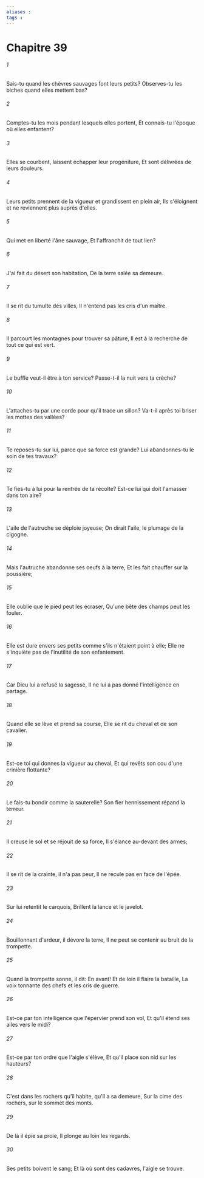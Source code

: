 ```yaml
---
aliases : 
tags : 
---
```


# Chapitre 39

###### 1
Sais-tu quand les chèvres sauvages font leurs petits? Observes-tu les biches quand elles mettent bas?
###### 2
Comptes-tu les mois pendant lesquels elles portent, Et connais-tu l'époque où elles enfantent?
###### 3
Elles se courbent, laissent échapper leur progéniture, Et sont délivrées de leurs douleurs.
###### 4
Leurs petits prennent de la vigueur et grandissent en plein air, Ils s'éloignent et ne reviennent plus auprès d'elles.
###### 5
Qui met en liberté l'âne sauvage, Et l'affranchit de tout lien?
###### 6
J'ai fait du désert son habitation, De la terre salée sa demeure.
###### 7
Il se rit du tumulte des villes, Il n'entend pas les cris d'un maître.
###### 8
Il parcourt les montagnes pour trouver sa pâture, Il est à la recherche de tout ce qui est vert.
###### 9
Le buffle veut-il être à ton service? Passe-t-il la nuit vers ta crèche?
###### 10
L'attaches-tu par une corde pour qu'il trace un sillon? Va-t-il après toi briser les mottes des vallées?
###### 11
Te reposes-tu sur lui, parce que sa force est grande? Lui abandonnes-tu le soin de tes travaux?
###### 12
Te fies-tu à lui pour la rentrée de ta récolte? Est-ce lui qui doit l'amasser dans ton aire?
###### 13
L'aile de l'autruche se déploie joyeuse; On dirait l'aile, le plumage de la cigogne.
###### 14
Mais l'autruche abandonne ses oeufs à la terre, Et les fait chauffer sur la poussière;
###### 15
Elle oublie que le pied peut les écraser, Qu'une bête des champs peut les fouler.
###### 16
Elle est dure envers ses petits comme s'ils n'étaient point à elle; Elle ne s'inquiète pas de l'inutilité de son enfantement.
###### 17
Car Dieu lui a refusé la sagesse, Il ne lui a pas donné l'intelligence en partage.
###### 18
Quand elle se lève et prend sa course, Elle se rit du cheval et de son cavalier.
###### 19
Est-ce toi qui donnes la vigueur au cheval, Et qui revêts son cou d'une crinière flottante?
###### 20
Le fais-tu bondir comme la sauterelle? Son fier hennissement répand la terreur.
###### 21
Il creuse le sol et se réjouit de sa force, Il s'élance au-devant des armes;
###### 22
Il se rit de la crainte, il n'a pas peur, Il ne recule pas en face de l'épée.
###### 23
Sur lui retentit le carquois, Brillent la lance et le javelot.
###### 24
Bouillonnant d'ardeur, il dévore la terre, Il ne peut se contenir au bruit de la trompette.
###### 25
Quand la trompette sonne, il dit: En avant! Et de loin il flaire la bataille, La voix tonnante des chefs et les cris de guerre.
###### 26
Est-ce par ton intelligence que l'épervier prend son vol, Et qu'il étend ses ailes vers le midi?
###### 27
Est-ce par ton ordre que l'aigle s'élève, Et qu'il place son nid sur les hauteurs?
###### 28
C'est dans les rochers qu'il habite, qu'il a sa demeure, Sur la cime des rochers, sur le sommet des monts.
###### 29
De là il épie sa proie, Il plonge au loin les regards.
###### 30
Ses petits boivent le sang; Et là où sont des cadavres, l'aigle se trouve.
